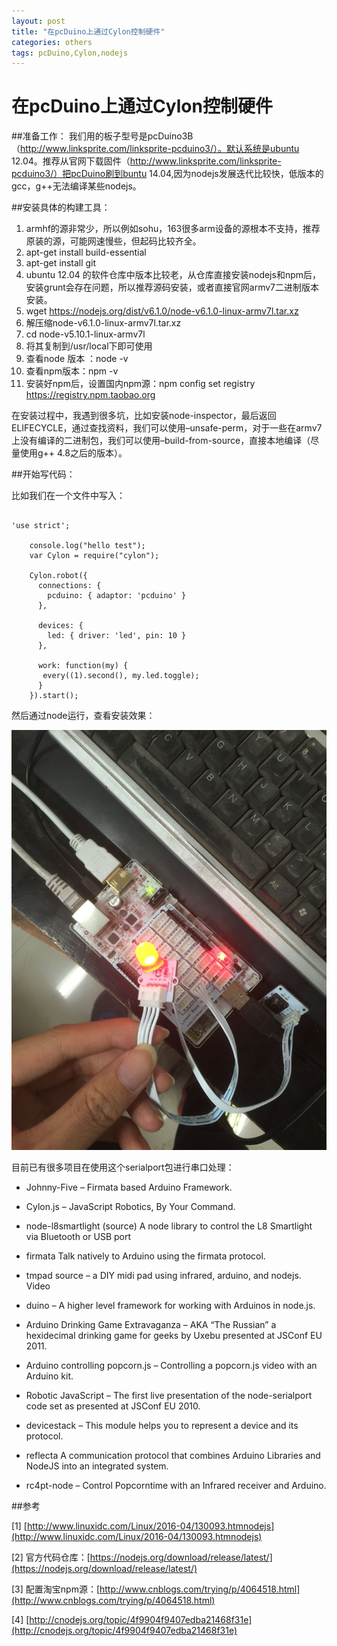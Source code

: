 ```yaml
---
layout: post
title: "在pcDuino上通过Cylon控制硬件"
categories: others 
tags: pcDuino,Cylon,nodejs
---
```

在pcDuino上通过Cylon控制硬件
===========================

##准备工作：
我们用的板子型号是pcDuino3B（http://www.linksprite.com/linksprite-pcduino3/）。默认系统是ubuntu 12.04。推荐从官网下载固件（http://www.linksprite.com/linksprite-pcduino3/）把pcDuino刷到buntu 14.04,因为nodejs发展迭代比较快，低版本的gcc，g++无法编译某些nodejs。

##安装具体的构建工具：

1. armhf的源非常少，所以例如sohu，163很多arm设备的源根本不支持，推荐原装的源，可能网速慢些，但起码比较齐全。
2. apt-get install build-essential
3. apt-get install git
4. ubuntu 12.04 的软件仓库中版本比较老，从仓库直接安装nodejs和npm后，安装grunt会存在问题，所以推荐源码安装，或者直接官网armv7二进制版本安装。
5. wget https://nodejs.org/dist/v6.1.0/node-v6.1.0-linux-armv7l.tar.xz
6. 解压缩node-v6.1.0-linux-armv7l.tar.xz
7. cd node-v5.10.1-linux-armv7l
8. 将其复制到/usr/local下即可使用
9. 查看node 版本 ：node -v
10. 查看npm版本：npm -v
11. 安装好npm后，设置国内npm源：npm config set registry https://registry.npm.taobao.org

在安装过程中，我遇到很多坑，比如安装node-inspector，最后返回 ELIFECYCLE，通过查找资料，我们可以使用–unsafe-perm，对于一些在armv7上没有编译的二进制包，我们可以使用–build-from-source，直接本地编译（尽量使用g++ 4.8之后的版本）。

##开始写代码：

比如我们在一个文件中写入：

<pre><code>
'use strict';
 
    console.log("hello test");
    var Cylon = require("cylon");
 
    Cylon.robot({
      connections: {
        pcduino: { adaptor: 'pcduino' }
      },
 
      devices: {
        led: { driver: 'led', pin: 10 }
      },
 
      work: function(my) {
       every((1).second(), my.led.toggle);
      }
    }).start();
</code></pre>
   
然后通过node运行，查看安装效果：

![](/assets/pic/20160517214206.jpg)

目前已有很多项目在使用这个serialport包进行串口处理：

* Johnny-Five – Firmata based Arduino Framework.

* Cylon.js – JavaScript Robotics, By Your Command.

* node-l8smartlight (source) A node library to control the L8 Smartlight via Bluetooth or USB port

* firmata Talk natively to Arduino using the firmata protocol.

* tmpad source – a DIY midi pad using infrared, arduino, and nodejs. Video

* duino – A higher level framework for working with Arduinos in node.js.

* Arduino Drinking Game Extravaganza – AKA “The Russian” a hexidecimal drinking game for geeks by Uxebu presented at JSConf EU 2011.
* Arduino controlling popcorn.js – Controlling a popcorn.js video with an Arduino kit.

* Robotic JavaScript – The first live presentation of the node-serialport code set as presented at JSConf EU 2010.

* devicestack – This module helps you to represent a device and its protocol.

* reflecta A communication protocol that combines Arduino Libraries and NodeJS into an integrated system.

* rc4pt-node – Control Popcorntime with an Infrared receiver and Arduino.

##参考

[1] [http://www.linuxidc.com/Linux/2016-04/130093.htmnodejs](http://www.linuxidc.com/Linux/2016-04/130093.htmnodejs)

[2] 官方代码仓库：[https://nodejs.org/download/release/latest/](https://nodejs.org/download/release/latest/)

[3] 配置淘宝npm源：[http://www.cnblogs.com/trying/p/4064518.html](http://www.cnblogs.com/trying/p/4064518.html)

[4] [http://cnodejs.org/topic/4f9904f9407edba21468f31e](http://cnodejs.org/topic/4f9904f9407edba21468f31e)
